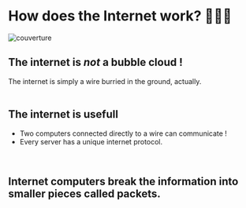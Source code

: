 # **How does the Internet work?** 👩🏻‍💻
![couverture](https://developer.mozilla.org/en-US/docs/Learn/Common_questions/How_does_the_Internet_work/internet-schema-1.png)

## **The internet is *not* a bubble cloud** !
The internet is simply a wire burried in the ground, actually.  
<br>

## **The internet is usefull**
- Two computers connected directly to a wire can communicate !
- Every server has a unique internet protocol.

<br>

## **Internet computers break the information into smaller pieces called packets.**

